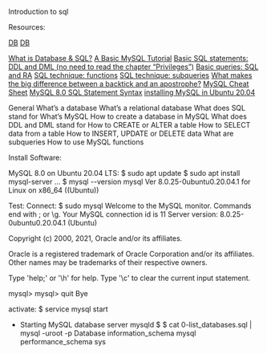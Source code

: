 Introduction to sql

Resources:

[DB](https://intranet.alxswe.com/concepts/37)
[DB](https://intranet.alxswe.com/concepts/556)

[What is Database & SQL?](https://www.youtube.com/watch?v=FR4QIeZaPeM)
[A Basic MySQL Tutorial](https://www.digitalocean.com/community/tutorials/how-to-install-mysql-on-ubuntu-20-04)
[Basic SQL statements: DDL and DML (no need to read the chapter “Privileges”)](https://web.csulb.edu/colleges/coe/cecs/dbdesign/dbdesign.php?page=sql/ddldml.php)
[Basic queries: SQL and RA](https://web.csulb.edu/colleges/coe/cecs/dbdesign/dbdesign.php?page=sql/queries.php)
[SQL technique: functions](https://web.csulb.edu/colleges/coe/cecs/dbdesign/dbdesign.php?page=sql/functions.php)
[SQL technique: subqueries](https://web.csulb.edu/colleges/coe/cecs/dbdesign/dbdesign.php?page=sql/subqueries.php)
[What makes the big difference between a backtick and an apostrophe?](https://stackoverflow.com/questions/29402361/what-makes-the-big-difference-between-a-backtick-and-an-apostrophe/29402458)
[MySQL Cheat Sheet](https://intellipaat.com/mediaFiles/2019/02/SQL-Commands-Cheat-Sheet.pdf?US)
[MySQL 8.0 SQL Statement Syntax](https://dev.mysql.com/doc/refman/8.0/en/sql-statements.html)
[installing MySQL in Ubuntu 20.04](https://phoenixnap.com/kb/install-mysql-ubuntu-20-04)



General
What’s a database
What’s a relational database
What does SQL stand for
What’s MySQL
How to create a database in MySQL
What does DDL and DML stand for
How to CREATE or ALTER a table
How to SELECT data from a table
How to INSERT, UPDATE or DELETE data
What are subqueries
How to use MySQL functions


Install Software:

MySQL 8.0 on Ubuntu 20.04 LTS:
$ sudo apt update
$ sudo apt install mysql-server
...
$ mysql --version
mysql  Ver 8.0.25-0ubuntu0.20.04.1 for Linux on x86_64 ((Ubuntu))


Test:
Connect:
$ sudo mysql
Welcome to the MySQL monitor.  Commands end with ; or \g.
Your MySQL connection id is 11
Server version: 8.0.25-0ubuntu0.20.04.1 (Ubuntu)

Copyright (c) 2000, 2021, Oracle and/or its affiliates.

Oracle is a registered trademark of Oracle Corporation and/or its
affiliates. Other names may be trademarks of their respective
owners.

Type 'help;' or '\h' for help. Type '\c' to clear the current input statement.

mysql>
mysql> quit
Bye


activate:
$ service mysql start
 * Starting MySQL database server mysqld
$
$ cat 0-list_databases.sql | mysql -uroot -p
Database
information_schema
mysql
performance_schema
sys

